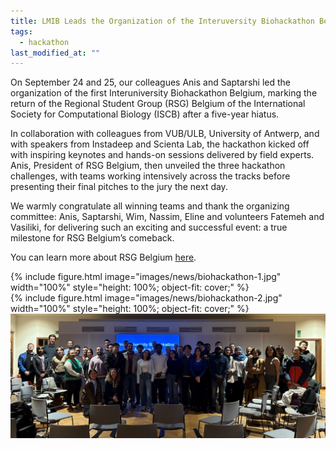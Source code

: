 ```yaml
---
title: LMIB Leads the Organization of the Interuversity Biohackathon Belgium in collaboration with RSG Belgium
tags:
  - hackathon
last_modified_at: ""
---
```


<!-- excerpt start -->
<!-- excerpt end -->

On September 24 and 25, our colleagues Anis and Saptarshi led the organization of the first Interuniversity Biohackathon Belgium, marking the return of the Regional Student Group (RSG) Belgium of the International Society for Computational Biology (ISCB) after a five-year hiatus.

In collaboration with colleagues from VUB/ULB, University of Antwerp, and with speakers from Instadeep and Scienta Lab, the hackathon kicked off with inspiring keynotes and hands-on sessions delivered by field experts. Anis, President of RSG Belgium, then unveiled the three hackathon challenges, with teams working intensively across the tracks before presenting their final pitches to the jury the next day.

We warmly congratulate all winning teams and thank the organizing committee: Anis, Saptarshi, Wim, Nassim, Eline and volunteers Fatemeh and Vasiliki, for delivering such an exciting and successful event: a true milestone for RSG Belgium’s comeback.

You can learn more about RSG Belgium [here](https://rsg-belgium.org/).

<div class="image-grid">
  <div class="img-1">
    {% include figure.html image="images/news/biohackathon-1.jpg" width="100%" style="height: 100%; object-fit: cover;" %}
  </div>

  <div class="img-2">
    {% include figure.html image="images/news/biohackathon-2.jpg" width="100%" style="height: 100%; object-fit: cover;" %}
  </div>

  <div class="img-3">
    <img src="/images/news/biohackathon-3.jpg" alt="LMI Beach Event 2025">
  </div>
</div>